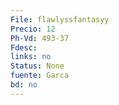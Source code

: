 ```yaml
---
File: flawlyssfantasyy
Precio: 12
Ph-Vd: 493-37
Fdesc: 
links: no
Status: None
fuente: Garca
bd: no
---
```


